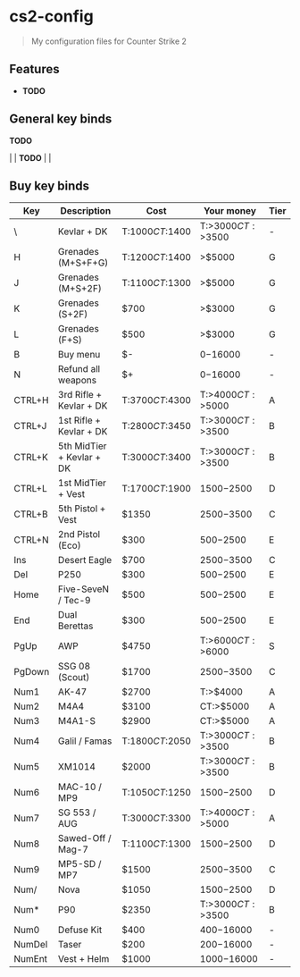 # cs2-config

> My configuration files for Counter Strike 2

## Features

* **TODO**

## General key binds

**TODO**

|  | **TODO** |  |

## Buy key binds

| Key    | Description               | Cost             | Your money         | Tier |
| ------ | ------------------------- | ---------------- | ------------------ | ---- |
| \      | Kevlar + DK               | T:$1000 CT:$1400 | T:>$3000 CT:>$3500 | -    |
| H      | Grenades (M+S+F+G)        | T:$1200 CT:$1400 | >$5000             | G    |
| J      | Grenades (M+S+2F)         | T:$1100 CT:$1300 | >$5000             | G    |
| K      | Grenades (S+2F)           | $700             | >$3000             | G    |
| L      | Grenades (F+S)            | $500             | >$3000             | G    |
| B      | Buy menu                  | $-               | $0-$16000          | -    |
| N      | Refund all weapons        | $+               | $0-$16000          | -    |
| CTRL+H | 3rd Rifle + Kevlar + DK   | T:$3700 CT:$4300 | T:>$4000 CT:>$5000 | A    |
| CTRL+J | 1st Rifle + Kevlar + DK   | T:$2800 CT:$3450 | T:>$3000 CT:>$3500 | B    |
| CTRL+K | 5th MidTier + Kevlar + DK | T:$3000 CT:$3400 | T:>$3000 CT:>$3500 | B    |
| CTRL+L | 1st MidTier + Vest        | T:$1700 CT:$1900 | $1500-$2500        | D    |
| CTRL+B | 5th Pistol + Vest         | $1350            | $2500-$3500        | C    |
| CTRL+N | 2nd Pistol (Eco)          | $300             | $500-$2500         | E    |
| Ins    | Desert Eagle              | $700             | $2500-$3500        | C    |
| Del    | P250                      | $300             | $500-$2500         | E    |
| Home   | Five-SeveN / Tec-9        | $500             | $500-$2500         | E    |
| End    | Dual Berettas             | $300             | $500-$2500         | E    |
| PgUp   | AWP                       | $4750            | T:>$6000 CT:>$6000 | S    |
| PgDown | SSG 08 (Scout)            | $1700            | $2500-$3500        | C    |
| Num1   | AK-47                     | $2700            | T:>$4000           | A    |
| Num2   | M4A4                      | $3100            | CT:>$5000          | A    |
| Num3   | M4A1-S                    | $2900            | CT:>$5000          | A    |
| Num4   | Galil / Famas             | T:$1800 CT:$2050 | T:>$3000 CT:>$3500 | B    |
| Num5   | XM1014                    | $2000            | T:>$3000 CT:>$3500 | B    |
| Num6   | MAC-10 / MP9              | T:$1050 CT:$1250 | $1500-$2500        | D    |
| Num7   | SG 553 / AUG              | T:$3000 CT:$3300 | T:>$4000 CT:>$5000 | A    |
| Num8   | Sawed-Off / Mag-7         | T:$1100 CT:$1300 | $1500-$2500        | D    |
| Num9   | MP5-SD / MP7              | $1500            | $2500-$3500        | C    |
| Num/   | Nova                      | $1050            | $1500-$2500        | D    |
| Num*   | P90                       | $2350            | T:>$3000 CT:>$3500 | B    |
| Num0   | Defuse Kit                | $400             | $400-$16000        | -    |
| NumDel | Taser                     | $200             | $200-$16000        | -    |
| NumEnt | Vest + Helm               | $1000            | $1000-$16000       | -    |
